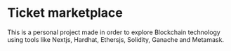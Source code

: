 # Ticket marketplace
This is a personal project made in order to explore Blockchain technology using tools like Nextjs, Hardhat, Ethersjs, Solidity, Ganache and Metamask.
